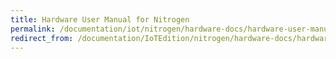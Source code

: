 ```yaml
---
title: Hardware User Manual for Nitrogen
permalink: /documentation/iot/nitrogen/hardware-docs/hardware-user-manual/
redirect_from: /documentation/IoTEdition/nitrogen/hardware-docs/hardware-user-manual/
---
```

<!--
Removed as it was just a copy of Crabon and was not linked to anywhere on our website.
We seem to be using the SeeedStudio documentation for this purpose.
>
